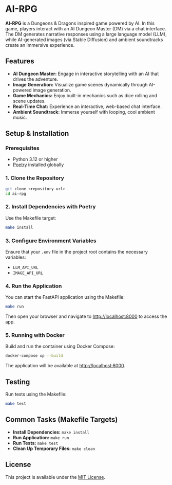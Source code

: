 # AI-RPG

**AI-RPG** is a Dungeons & Dragons inspired game powered by AI. In this game, players interact with an AI Dungeon Master (DM) via a chat interface. The DM generates narrative responses using a large language model (LLM), while AI-generated images (via Stable Diffusion) and ambient soundtracks create an immersive experience.

## Features

- **AI Dungeon Master:** Engage in interactive storytelling with an AI that drives the adventure.
- **Image Generation:** Visualize game scenes dynamically through AI-powered image generation.
- **Game Mechanics:** Enjoy built-in mechanics such as dice rolling and scene updates.
- **Real-Time Chat:** Experience an interactive, web-based chat interface.
- **Ambient Soundtrack:** Immerse yourself with looping, cool ambient music.

## Setup & Installation

### Prerequisites

- Python 3.12 or higher
- [Poetry](https://python-poetry.org/) installed globally

### 1. Clone the Repository

```bash
git clone <repository-url>
cd ai-rpg
```

### 2. Install Dependencies with Poetry

Use the Makefile target:

```bash
make install
```

### 3. Configure Environment Variables

Ensure that your `.env` file in the project root contains the necessary variables:

- `LLM_API_URL`
- `IMAGE_API_URL`

### 4. Run the Application

You can start the FastAPI application using the Makefile:

```bash
make run
```

Then open your browser and navigate to [http://localhost:8000](http://localhost:8000) to access the app.

### 5. Running with Docker

Build and run the container using Docker Compose:

```bash
docker-compose up --build
```

The application will be available at [http://localhost:8000](http://localhost:8000).

## Testing

Run tests using the Makefile:

```bash
make test
```

## Common Tasks (Makefile Targets)

- **Install Dependencies:** `make install`
- **Run Application:** `make run`
- **Run Tests:** `make test`
- **Clean Up Temporary Files:** `make clean`

## License

This project is available under the [MIT License](LICENSE).
